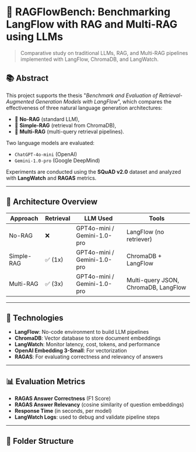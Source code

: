 # 🧠 RAGFlowBench: Benchmarking LangFlow with RAG and Multi-RAG using LLMs

> Comparative study on traditional LLMs, RAG, and Multi-RAG pipelines implemented with LangFlow, ChromaDB, and LangWatch.

## 📚 Abstract

This project supports the thesis "*Benchmark and Evaluation of Retrieval-Augmented Generation Models with LangFlow*", which compares the effectiveness of three natural language generation architectures:
- 🔹 **No-RAG** (standard LLM),
- 🔸 **Simple-RAG** (retrieval from ChromaDB),
- 🔺 **Multi-RAG** (multi-query retrieval pipelines).

Two language models are evaluated:
- `ChatGPT-4o-mini` (OpenAI)
- `Gemini-1.0-pro` (Google DeepMind)

Experiments are conducted using the **SQuAD v2.0** dataset and analyzed with **LangWatch** and **RAGAS** metrics.

---

## 🧪 Architecture Overview

| Approach     | Retrieval | LLM Used         | Tools                      |
|--------------|-----------|------------------|----------------------------|
| No-RAG       | ❌        | GPT4o-mini / Gemini-1.0-pro | LangFlow (no retriever) |
| Simple-RAG   | ✅ (1x)   | GPT4o-mini / Gemini-1.0-pro | ChromaDB + LangFlow     |
| Multi-RAG    | ✅ (3x)   | GPT4o-mini / Gemini-1.0-pro | Multi-query JSON, ChromaDB, LangFlow |

---

## 🔧 Technologies

- **LangFlow**: No-code environment to build LLM pipelines
- **ChromaDB**: Vector database to store document embeddings
- **LangWatch**: Monitor latency, cost, tokens, and performance
- **OpenAI Embedding 3-Small**: For vectorization
- **RAGAS**: For evaluating correctness and relevancy of answers

---

## 📊 Evaluation Metrics

- **RAGAS Answer Correctness** (F1 Score)
- **RAGAS Answer Relevancy** (cosine similarity of question embeddings)
- **Response Time** (in seconds, per model)
- **LangWatch Logs**: used to debug and validate pipeline steps

---

## 📁 Folder Structure

